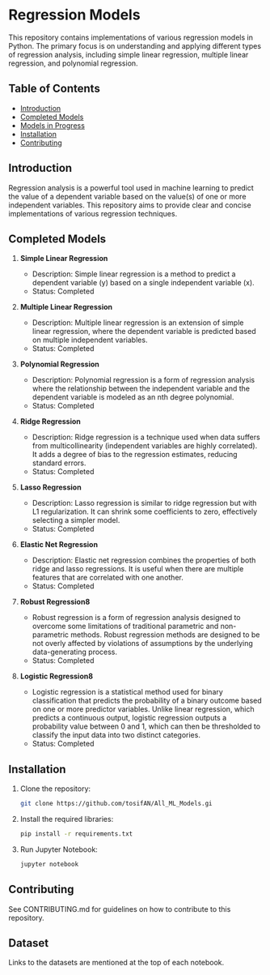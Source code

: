 # Regression Models

This repository contains implementations of various regression models in Python. The primary focus is on understanding and applying different types of regression analysis, including simple linear regression, multiple linear regression, and polynomial regression. 

## Table of Contents
- [Introduction](#introduction)
- [Completed Models](#completed-models)
- [Models in Progress](#models-in-progress)
- [Installation](#installation)
- [Contributing](#contributing)


## Introduction

Regression analysis is a powerful tool used in machine learning to predict the value of a dependent variable based on the value(s) of one or more independent variables. This repository aims to provide clear and concise implementations of various regression techniques.

## Completed Models

1. **Simple Linear Regression**
    - Description: Simple linear regression is a method to predict a dependent variable (y) based on a single independent variable (x).
    - Status: Completed

2. **Multiple Linear Regression**
    - Description: Multiple linear regression is an extension of simple linear regression, where the dependent variable is predicted based on multiple independent variables.
    - Status: Completed

3. **Polynomial Regression**
    - Description: Polynomial regression is a form of regression analysis where the relationship between the independent variable and the dependent variable is modeled as an nth degree polynomial.
    - Status: Completed

1. **Ridge Regression**
    - Description: Ridge regression is a technique used when data suffers from multicollinearity (independent variables are highly correlated). It adds a degree of bias to the regression estimates, reducing standard errors.
    - Status: Completed

2. **Lasso Regression**
    - Description: Lasso regression is similar to ridge regression but with L1 regularization. It can shrink some coefficients to zero, effectively selecting a simpler model.
    - Status: Completed

3. **Elastic Net Regression**
    - Description: Elastic net regression combines the properties of both ridge and lasso regressions. It is useful when there are multiple features that are correlated with one another.
    - Status: Completed

4. **Robust Regression8**
    - Robust regression is a form of regression analysis designed to overcome some limitations of traditional parametric and non-parametric methods. Robust regression methods are designed to be not overly affected by violations of assumptions by the underlying data-generating process.
    - Status: Completed
    
4. **Logistic Regression8**
     - Logistic regression is a statistical method used for binary classification that predicts the probability of a binary outcome based on one or more predictor variables. Unlike linear regression, which predicts a continuous output, logistic regression outputs a probability value between 0 and 1, which can then be thresholded to classify the input data into two distinct categories.
    - Status: Completed

## Installation

   1. Clone the repository:
      ```bash
      git clone https://github.com/tosifAN/All_ML_Models.gi

   2. Install the required libraries:
      ```bash
      pip install -r requirements.txt

   3. Run Jupyter Notebook:
      ```bash
      jupyter notebook

## Contributing

   See CONTRIBUTING.md for guidelines on how to contribute to this repository.

## Dataset 
   Links to the datasets are mentioned at the top of each notebook.

